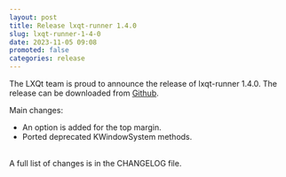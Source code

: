 ```yaml
---
layout: post
title: Release lxqt-runner 1.4.0
slug: lxqt-runner-1-4-0
date: 2023-11-05 09:08
promoted: false
categories: release
---
```


The LXQt team is proud to announce the release of lxqt-runner 1.4.0.
The release can be downloaded from [Github](https://github.com/lxqt/lxqt-runner/releases).

Main changes:

 * An option is added for the top margin.
 * Ported deprecated KWindowSystem methods.

<br/>
A full list of changes is in the CHANGELOG file.
<br/>
